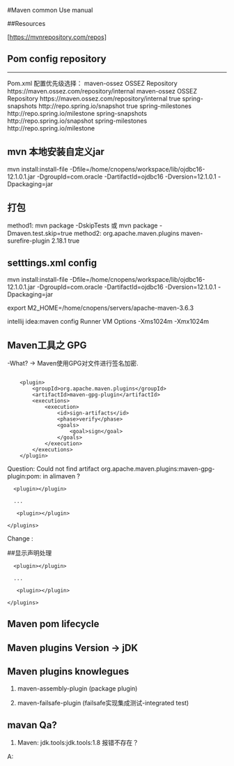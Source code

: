 #Maven common Use manual

##Resources

[https://mvnrepository.com/repos]

## Pom config repository

---
<p>
Pom.xml 配置优先级选择：
<repositories>
        <repository>
            <id>maven-ossez</id>
            <name>OSSEZ Repository</name>
            <url>https://maven.ossez.com/repository/internal</url>
        </repository>
</repositories>
<pluginRepositories>
        <pluginRepository>
            <id>maven-ossez</id>
            <name>OSSEZ Repository</name>
            <url>https://maven.ossez.com/repository/internal</url>
            <snapshots>
                <enabled>true</enabled>
            </snapshots>
        </pluginRepository>
</pluginRepositories>

<repositories>
        <repository>
            <id>spring-snapshots</id>
            <url>http://repo.spring.io/snapshot</url>
            <snapshots><enabled>true</enabled></snapshots>
        </repository>
        <repository>
            <id>spring-milestones</id>
            <url>http://repo.spring.io/milestone</url>
        </repository>
    </repositories>
    <pluginRepositories>
        <pluginRepository>
            <id>spring-snapshots</id>
            <url>http://repo.spring.io/snapshot</url>
        </pluginRepository>
        <pluginRepository>
            <id>spring-milestones</id>
            <url>http://repo.spring.io/milestone</url>
        </pluginRepository>
    </pluginRepositories>

</p>


## mvn 本地安装自定义jar
mvn install:install-file -Dfile=/home/cnopens/workspace/lib/ojdbc16-12.1.0.1.jar -DgroupId=com.oracle -DartifactId=ojdbc16 -Dversion=12.1.0.1 -Dpackaging=jar

## 打包

method1:
mvn package -DskipTests 或 mvn package -Dmaven.test.skip=true
method2:
<plugin>
<groupId>org.apache.maven.plugins</groupId>
<artifactId>maven-surefire-plugin</artifactId>
<version>2.18.1</version>
  <configuration>
  <skipTests>true</skipTests>
  </configuration>
</v-container>
</plugin>



## setttings.xml config

mvn install:install-file -Dfile=/home/cnopens/workspace/lib/ojdbc16-12.1.0.1.jar -DgroupId=com.oracle -DartifactId=ojdbc16 -Dversion=12.1.0.1 -Dpackaging=jar

export M2_HOME=/home/cnopens/servers/apache-maven-3.6.3

intellij idea:maven config
Runner VM Options -Xms1024m -Xmx1024m



## Maven工具之 GPG

-What? -> Maven使用GPG对文件进行签名加密.
~~~

    <plugin>
        <groupId>org.apache.maven.plugins</groupId>
        <artifactId>maven-gpg-plugin</artifactId>
        <executions>
            <execution>
                <id>sign-artifacts</id>
                <phase>verify</phase>
                <goals>
                    <goal>sign</goal>
                </goals>
            </execution>
        </executions>
    </plugin>

~~~

Question: Could not find artifact org.apache.maven.plugins:maven-gpg-plugin:pom: in alimaven ?

<build>
   <plugins>

      <plugin></plugin>

      ...

       <plugin></plugin>

    </plugins>

</build>

Change : 

<build>
   <pluginManagement> ##显示声明处理
   <plugins>

      <plugin></plugin>

      ...

       <plugin></plugin>

    </plugins> 
</pluginManagement>
</build>

## Maven pom lifecycle


## Maven plugins Version -> jDK




## Maven plugins knowlegues

1. maven-assembly-plugin (package plugin)

2. maven-failsafe-plugin (failsafe实现集成测试-integrated test)


## mavan Qa?

1. Maven: jdk.tools:jdk.tools:1.8 报错不存在？

A:


